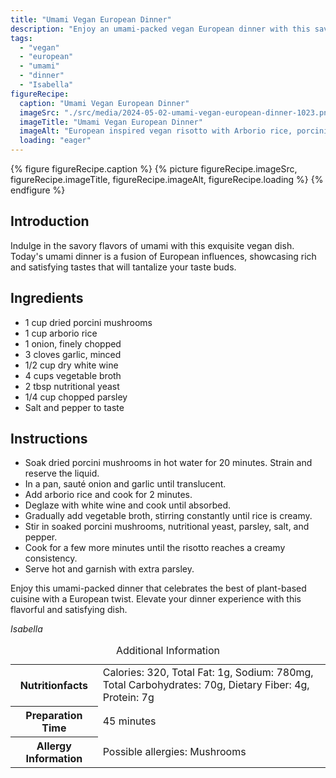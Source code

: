 ```yaml
---
title: "Umami Vegan European Dinner"
description: "Enjoy an umami-packed vegan European dinner with this savory and satisfying dish. A fusion of flavors that will elevate your plant-based dining experience."
tags:
  - "vegan"
  - "european"
  - "umami"
  - "dinner"
  - "Isabella"
figureRecipe: 
  caption: "Umami Vegan European Dinner"
  imageSrc: "./src/media/2024-05-02-umami-vegan-european-dinner-1023.png"
  imageTitle: "Umami Vegan European Dinner"
  imageAlt: "European inspired vegan risotto with Arborio rice, porcini mushrooms, and nutritional yeast, elegantly plated on a white table"
  loading: "eager"
---
```


{% figure figureRecipe.caption %}
{% picture figureRecipe.imageSrc, figureRecipe.imageTitle, figureRecipe.imageAlt, figureRecipe.loading %}
{% endfigure %}

## Introduction

Indulge in the savory flavors of umami with this exquisite vegan dish. Today's umami dinner is a fusion of European influences, showcasing rich and satisfying tastes that will tantalize your taste buds.

## Ingredients

- 1 cup dried porcini mushrooms
- 1 cup arborio rice
- 1 onion, finely chopped
- 3 cloves garlic, minced
- 1/2 cup dry white wine
- 4 cups vegetable broth
- 2 tbsp nutritional yeast
- 1/4 cup chopped parsley
- Salt and pepper to taste

## Instructions

- Soak dried porcini mushrooms in hot water for 20 minutes. Strain and reserve the liquid.
- In a pan, sauté onion and garlic until translucent.
- Add arborio rice and cook for 2 minutes.
- Deglaze with white wine and cook until absorbed.
- Gradually add vegetable broth, stirring constantly until rice is creamy.
- Stir in soaked porcini mushrooms, nutritional yeast, parsley, salt, and pepper.
- Cook for a few more minutes until the risotto reaches a creamy consistency.
- Serve hot and garnish with extra parsley.

Enjoy this umami-packed dinner that celebrates the best of plant-based cuisine with a European twist. Elevate your dinner experience with this flavorful and satisfying dish.

*Isabella*

<table><caption class='sr-only'>Additional Information</caption><tr><th>Nutritionfacts</th><td>Calories: 320, Total Fat: 1g, Sodium: 780mg, Total Carbohydrates: 70g, Dietary Fiber: 4g, Protein: 7g&nbsp;</td></tr><tr><th>Preparation Time</th><td>45 minutes&nbsp;</td></tr><tr><th>Allergy Information</th><td>Possible allergies: Mushrooms&nbsp;</td></tr></table>

